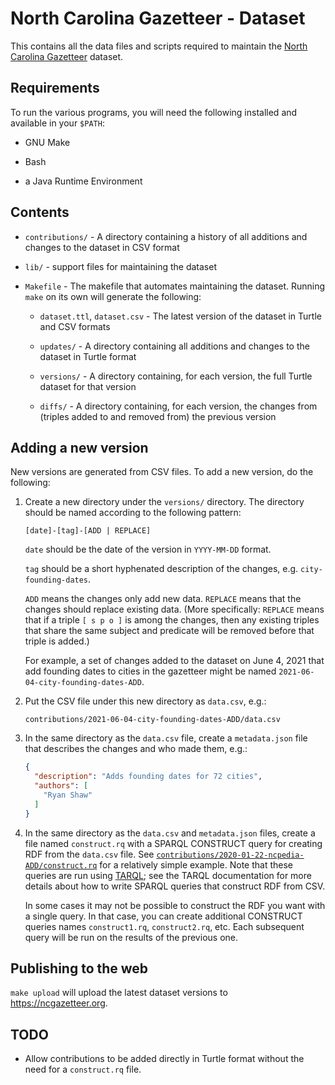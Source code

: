 # North Carolina Gazetteer - Dataset

This contains all the data files and scripts required to maintain the
[North Carolina Gazetteer](https://ncgazetteer.org) dataset.

## Requirements

To run the various programs, you will need the following installed and
available in your `$PATH`:

  * GNU Make
  
  * Bash

  * a Java Runtime Environment

## Contents

* `contributions/` - A directory containing a history of all additions
  and changes to the dataset in CSV format

* `lib/` - support files for maintaining the dataset

* `Makefile` - The makefile that automates maintaining the
  dataset. Running `make` on its own will generate the following:

  - `dataset.ttl`, `dataset.csv` - The latest version of the dataset
    in Turtle and CSV formats

  - `updates/` - A directory containing all additions and changes to
    the dataset in Turtle format

  - `versions/` - A directory containing, for each version, the full
    Turtle dataset for that version

  - `diffs/` - A directory containing, for each version, the changes
    from (triples added to and removed from) the previous version

## Adding a new version

New versions are generated from CSV files. To add a new version, do
the following:

1. Create a new directory under the `versions/` directory. The
   directory should be named according to the following pattern:

    `[date]-[tag]-[ADD | REPLACE]`
    
    `date` should be the date of the version in `YYYY-MM-DD` format.
    
    `tag` should be a short hyphenated description of the changes,
    e.g. `city-founding-dates`.
    
    `ADD` means the changes only add new data. `REPLACE` means that
    the changes should replace existing data. (More specifically:
    `REPLACE` means that if a triple `[ s p o ]` is among the changes,
    then any existing triples that share the same subject and
    predicate will be removed before that triple is added.)
    
    For example, a set of changes added to the dataset on June 4, 2021
    that add founding dates to cities in the gazetteer might be named
    `2021-06-04-city-founding-dates-ADD`.

1. Put the CSV file under this new directory as `data.csv`, e.g.:

    `contributions/2021-06-04-city-founding-dates-ADD/data.csv`

1. In the same directory as the `data.csv` file, create a
   `metadata.json` file that describes the changes and who made them,
   e.g.:
   
   ```json
   {
     "description": "Adds founding dates for 72 cities",
     "authors": [
       "Ryan Shaw"
     ]
   }
   ```

1. In the same directory as the `data.csv` and `metadata.json` files,
   create a file named `construct.rq` with a SPARQL CONSTRUCT query
   for creating RDF from the `data.csv` file. See
   [`contributions/2020-01-22-ncpedia-ADD/construct.rq`](contributions/2020-01-22-ncpedia-ADD/construct.rq)
   for a relatively simple example. Note that these queries are run
   using [TARQL](https://tarql.github.io); see the TARQL documentation
   for more details about how to write SPARQL queries that construct
   RDF from CSV.
   
   In some cases it may not be possible to construct the RDF you want
   with a single query. In that case, you can create additional
   CONSTRUCT queries names `construct1.rq`, `construct2.rq`, etc. Each
   subsequent query will be run on the results of the previous one.

## Publishing to the web

`make upload` will upload the latest dataset versions to <https://ncgazetteer.org>.

## TODO

* Allow contributions to be added directly in Turtle format without
  the need for a `construct.rq` file.
